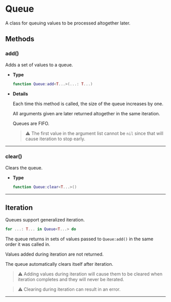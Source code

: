 # Queue

A class for queuing values to be processed altogether later.

## Methods

### add()

Adds a set of values to a queue.

- **Type**

    ```lua
    function Queue:add<T...>(...: T...)
    ```

- **Details**

    Each time this method is called, the size of the queue increases by one.

    All arguments given are later returned altogether in the same iteration.

    Queues are FIFO.

    > ⚠️ The first value in the argument list cannot be `nil` since that will
    > cause iteration to stop early.

---

### clear()

Clears the queue.

- **Type**

    ```lua
    function Queue:clear<T...>()
    ```

---

## Iteration

Queues support generalized iteration.

```lua
for ...: T... in Queue<T...> do
```

The queue returns in sets of values passed to `Queue:add()` in the same
order it was called in.

Values added during iteration are not returned.

The queue automatically clears itself after iteration.

> ⚠️ Adding values during iteration will cause them to be cleared when
> iteration completes and they will never be iterated.

> ⚠️ Clearing during iteration can result in an error.

---
